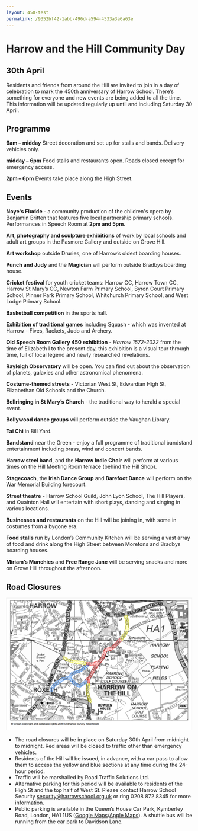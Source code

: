 ```yaml
---
layout: 450-test
permalink: /9352bf42-1abb-496d-a594-4533a3a6a63e
---
```


<span id="last-modified">
<span id="accessed-on">

# Harrow and the Hill Community Day
## 30th April

Residents and friends from around the Hill are invited to join in a day of celebration to mark the 450th anniversary of Harrow School. There’s something for everyone and new events are being added to all the time. This information will be updated regularly up until and including Saturday 30 April.

## Programme
**6am – midday** Street decoration and set up for stalls and bands. Delivery vehicles only.

**midday – 6pm** Food stalls and restaurants open. Roads closed except for emergency access.

**2pm – 6pm** Events take place along the High Street.

## Events
**Noye's Fludde** - a community production of the children's opera by Benjamin Britten that features five local partnership primary schools. Performances in Speech Room at **2pm and 5pm**.

**Art, photography and sculpture exhibitions** of work by local schools and adult art groups in the Pasmore Gallery and outside on Grove Hill.

**Art workshop** outside Druries, one of Harrow’s oldest boarding houses.

**Punch and Judy** and the **Magician** will perform outside Bradbys boarding house.

**Cricket festival** for youth cricket teams: Harrow CC, Harrow Town CC, Harrow St Mary’s CC, Newton Farm Primary School, Byron Court Primary School, Pinner Park Primary School, Whitchurch Primary School, and West Lodge Primary School.

**Basketball competition** in the sports hall.

**Exhibition of traditional games** including Squash - which was invented at Harrow - Fives, Rackets, Judo and Archery.

**Old Speech Room Gallery 450 exhibition** - _Harrow 1572-2022_ from the time of Elizabeth I to the present day, this exhibition is a visual tour through time, full of local legend and newly researched revelations.

**Rayleigh Observatory** will be open. You can find out about the observation of planets, galaxies and other astronomical phenomena.

**Costume-themed streets** - Victorian West St, Edwardian High St, Elizabethan Old Schools and the Church.

**Bellringing in St Mary’s Church** - the traditional way to herald a special event.

**Bollywood dance groups** will perform outside the Vaughan Library.

**Tai Chi** in Bill Yard.

**Bandstand** near the Green - enjoy a full programme of traditional bandstand entertainment including brass, wind and concert bands.

**Harrow steel band**,  and the **Harrow Indie Choir** will perform at various times on the Hill Meeting Room terrace (behind the Hill Shop).

**Stagecoach**, the **Irish Dance Group** and **Barefoot Dance** will perform on the War Memorial Building forecourt.

**Street theatre** - Harrow School Guild, John Lyon School, The Hill Players, and Quainton Hall will entertain with short plays, dancing and singing in various locations.

**Businesses and restaurants** on the Hill will be joining in, with some in costumes from a bygone era.

**Food stalls** run by London’s Community Kitchen will be serving a vast array of food and drink along the High Street between Moretons and Bradbys boarding houses.

**Miriam’s Munchies** and **Free Range Jane** will be serving snacks and more on Grove Hill throughout the afternoon.


## Road Closures
![Road Closures Map](/450/road_closures.png)
- The road closures will be in place on Saturday 30th April from midnight to midnight. Red areas will be closed to traffic other than emergency vehicles. 
- Residents of the Hill will be issued, in advance, with a car pass to allow them to access the yellow and blue sections at any time during the 24-hour period. 
- Traffic will be marshalled by Road Traffic Solutions Ltd.
- Alternative parking for this period will be available to residents of the High St and the top half of West St. Please contact Harrow School Security [security@harrowschool.org.uk](mailto:security@harrowschool.org.uk) or ring 0208 872 8345 for more information.
- Public parking is available in the Queen’s House Car Park, Kymberley Road, London, HA1 1US ([Google Maps](https://goo.gl/maps/keAqtqzrvP2NYrpA6)/[Apple Maps](https://maps.apple.com/?address=104%20College%20Road,%20Harrow,%20HA1%201BQ,%20England&auid=11423917619285009007&ll=51.580760,-0.339339)). A shuttle bus will be running from the car park to Davidson Lane.
 